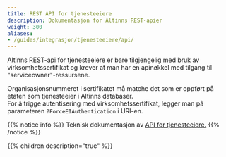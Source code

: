 ```yaml
---
title: REST API for tjenesteeiere
description: Dokumentasjon for Altinns REST-apier
weight: 300
aliases:
- /guides/integrasjon/tjenesteeiere/api/
---
```


Altinns REST-api for tjenesteeiere er bare tilgjengelig med bruk av virksomhetssertifikat
og krever at man har en apinøkkel med tilgang til "serviceowner"-ressursene.

Organisasjonsnummeret i sertifikatet må matche det som er oppført på etaten som tjenesteeier i Altinns databaser.  
For å trigge autentisering med virksomhetssertifikat, legger man på parameteren `?ForceEIAuthentication` i URI-en.

{{% notice info %}}
Teknisk dokumentasjon av [API for tjenesteeiere.](https://www.altinn.no/api/serviceowner/help)
{{% /notice %}}

{{% children description="true" %}}
